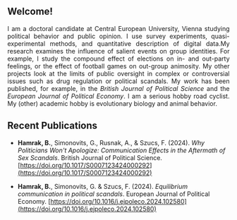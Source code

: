 ## Welcome!

<p align="justify">
I am a doctoral candidate at Central European University, Vienna studying political behavior and public opinion. I use survey experiments, quasi-experimental methods, and quantitative description of digital data.My research examines the influence of salient events on group identities. For example, I study the compound effect of elections on in- and out-party feelings, or the effect of football games on out-group animosity. My other projects look at the limits of public oversight in complex or controversial issues such as drug regulation or political scandals. My work has been published, for example, in the <em>British Journal of Political Science</em> and the <em>European Journal of Political Economy</em>. I am a serious hobby road cyclist. My (other) academic hobby is evolutionary biology and animal behavior.
</p>

## Recent Publications

- **Hamrak, B.**, Simonovits, G., Rusnak, A., & Szucs, F. (2024). *Why Politicians Won't Apologize: Communication Effects in the Aftermath of Sex Scandals*. British Journal of Political Science. [https://doi.org/10.1017/S0007123424000292](https://doi.org/10.1017/S0007123424000292)

- **Hamrak, B.**, Simonovits, G. & Szucs, F. (2024). *Equilibrium communication in political scandals*. European Journal of Political Economy. [https://doi.org/10.1016/j.ejpoleco.2024.102580](https://doi.org/10.1016/j.ejpoleco.2024.102580)

<!--
**bencehamrak/bencehamrak** is a ✨ _special_ ✨ repository because its `README.md` (this file) appears on your GitHub profile.

Here are some ideas to get you started:

- 🔭 I’m currently working on ...
- 🌱 I’m currently learning ...
- 👯 I’m looking to collaborate on ...
- 🤔 I’m looking for help with ...
- 💬 Ask me about ...
- 📫 How to reach me: ...
- 😄 Pronouns: ...
- ⚡ Fun fact: ...
-->
